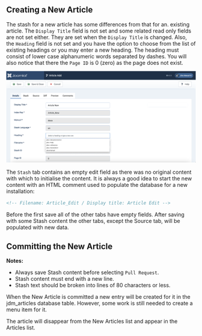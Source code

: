 <!-- Filename: Article_New / Display title: Article New -->

## Creating a New Article

The stash for a new article has some differences from that for an. existing article. 
The `Display Title` field is not set and some related read only fields are not set
either. They are set when the `Display Title` is changed. Also, the `Heading` field
is not set and you have the option to choose from the list of existing headings 
or you may enter a new heading. The heading must consist of lower case
alphanumeric words separated by dashes. You will also notice that there the
`Page ID` is 0 (zero) as the page does not exist.

![New Article Form](./images/manuals/docs/en/jdocmanual/article-new.png)

The `Stash` tab contains an empty edit field as there was no original content 
with which to initialise the content. It is always a good idea to start the new
content with an HTML comment used to populate the database for a new 
installation:

```markdown
<!-- Filename: Article_Edit / Display title: Article Edit -->
```
Before the first save all of the other tabs have empty fields. After saving with 
some Stash content the other tabs, except the Source tab, will be populated with 
new data. 
 
## Committing the New Article

**Notes:** 
- Always save Stash content before selecting `Pull Request`. 
- Stash content must end with a new line.
- Stash text should be broken into lines of 80 characters or less.

When the New Article is committed a new entry will be created for it in the jdm_articles
database table. However, some work is still needed to create a menu item for it.

The article will disappear from the New Articles list and appear in the Articles list.

